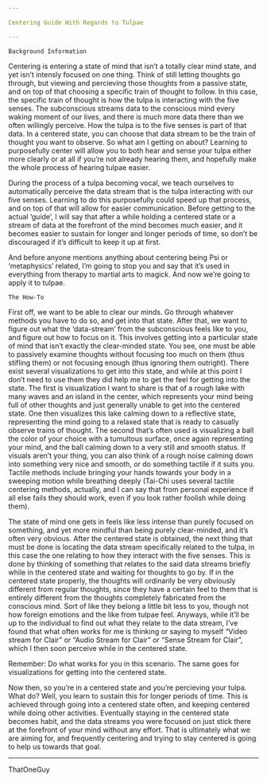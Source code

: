 ```yaml
---

Centering Guide With Regards to Tulpae

---
```


	Background Information

Centering is entering a state of mind that isn’t a totally clear mind state, and yet isn’t intensly focused on one thing. Think of still letting thoughts go through, but viewing and percieving those thoughts from a passive state, and on top of that choosing a specific train of thought to follow. In this case, the specific train of thought is how the tulpa is interacting with the five senses. The subconscious streams data to the conscious mind every waking moment of our lives, and there is much more data there than we often willingly perceive. How the tulpa is to the five senses is part of that data. In a centered state, you can choose that data stream to be the train of thought you want to observe. So what am I getting on about? Learning to purposefully center will allow you to both hear and sense your tulpa either more clearly or at all if you’re not already hearing them, and hopefully make the whole process of hearing tulpae easier.

During the process of a tulpa becoming vocal, we teach ourselves to automatically perceive the data stream that is the tulpa interacting with our five senses. Learning to do this purposefully could speed up that process, and on top of that will allow for easier communication. Before getting to the actual ‘guide’, I will say that after a while holding a centered state or a stream of data at the forefront of the mind becomes much easier, and it becomes easier to sustain for longer and longer periods of time, so don’t be discouraged if it’s difficult to keep it up at first.

And before anyone mentions anything about centering being Psi or ‘metaphysics’ related, I’m going to stop you and say that it’s used in everything from therapy to martial arts to magick. And now we’re going to apply it to tulpae.

	The How-To

First off, we want to be able to clear our minds. Go through whatever methods you have to do so, and get into that state. After that, we want to figure out what the ‘data-stream’ from the subconscious feels like to you, and figure out how to focus on it. This involves getting into a particular state of mind that isn’t exactly the clear-minded state. You see, one must be able to passively examine thoughts without focusing too much on them (thus stifling them) or not focusing enough (thus ignoring them outright). There exist several visualizations to get into this state, and while at this point I don’t need to use them they did help me to get the feel for getting into the state. The first is visualization I want to share is that of a rough lake with many waves and an island in the center, which represents your mind being full of other thoughts and just generally unable to get into the centered state. One then visualizes this lake calming down to a reflective state, representing the mind going to a relaxed state that is ready to casually observe trains of thought. The second that’s often used is visualizing a ball the color of your choice with a tumultous surface, once again representing your mind, and the ball calming down to a very still and smooth status. If visuals aren’t your thing, you can also think of a rough noise calming down into something very nice and smooth, or do something tactile if it suits you. Tactile methods include bringing your hands towards your body in a sweeping motion while breathing deeply (Tai-Chi uses several tactile centering methods, actually, and I can say that from personal experience if all else fails they should work, even if you look rather foolish while doing them).

The state of mind one gets in feels like less intense than purely focused on something, and yet more mindful than being purely clear-minded, and it’s often very obvious. After the centered state is obtained, the next thing that must be done is locating the data stream specifically related to the tulpa, in this case the one relating to how they interact with the five senses. This is done by thinking of something that relates to the said data streams briefly while in the centered state and waiting for thoughts to go by. If in the centered state properly, the thoughts will ordinarily be very obviously different from regular thoughts, since they have a certain feel to them that is entirely different from the thoughts completely fabricated from the conscious mind. Sort of like they belong a little bit less to you, though not how foreign emotions and the like from tulpae feel. Anyways, while it’ll be up to the individual to find out what they relate to the data stream, I’ve found that what often works for me is thinking or saying to myself “Video stream for Clair” or “Audio Stream for Clair” or “Sense Stream for Clair”, which I then soon perceive while in the centered state.

Remember: Do what works for you in this scenario. The same goes for visualizations for getting into the centered state.

Now then, so you’re in a centered state and you’re percieving your tulpa. What do? Well, you learn to sustain this for longer periods of time. This is achieved through going into a centered state often, and keeping centered while doing other activities. Eventually staying in the centered state becomes habit, and the data streams you were focused on just stick there at the forefront of your mind without any effort. That is ultimately what we are aiming for, and frequently centering and trying to stay centered is going to help us towards that goal.

---

ThatOneGuy